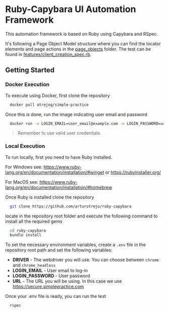 # Ruby-Capybara UI Automation Framework

This automation framework is based on Ruby using Capybara and RSpec. 

It's following a Page Object Model structure where you can find the locator elements and page actions 
in the [page_objects](spec/support/page_objects) folder. The test can be found in [features/client_creation_spec.rb](spec/features/client_creation_spec.rb).

## Getting Started

### Docker Execution
To execute using Docker, first clone the repository
```bash
  docker pull atrejog/simple-practice
```
Once this is done, run the image indicating user email and password
```bash
  docker run -e LOGIN_EMAIL=user_email@example.com -e LOGIN_PASSWORD=user_password atrejog/simple-practice
```
> Remember to use valid user credentials.

### Local Execution
To run locally, first you need to have Ruby installed.

For Windows see: https://www.ruby-lang.org/en/documentation/installation/#winget or https://rubyinstaller.org/

For MacOS see: https://www.ruby-lang.org/en/documentation/installation/#homebrew

Once Ruby is installed clone the repository
```bash
  git clone https://github.com/arturotrejo/ruby-capybara
```

locate in the repository root folder and execute the following command to install all the required gems
```bash
  cd ruby-capybara
  bundle install
```

To set the necessary environment variables, create a `.env` file in the repository root path and set the following variables:
- **DRIVER** - The webdriver you will use. You can choose between `chrome` and `chrome_headless`
- **LOGIN_EMAIL** - User email to log-in
- **LOGIN_PASSWORD** - User password
- **URL** - The URL you will be using. In this case we use https://secure.simplepractice.com

Once your .env file is ready, you can run the test
```bash
  rspec
```
